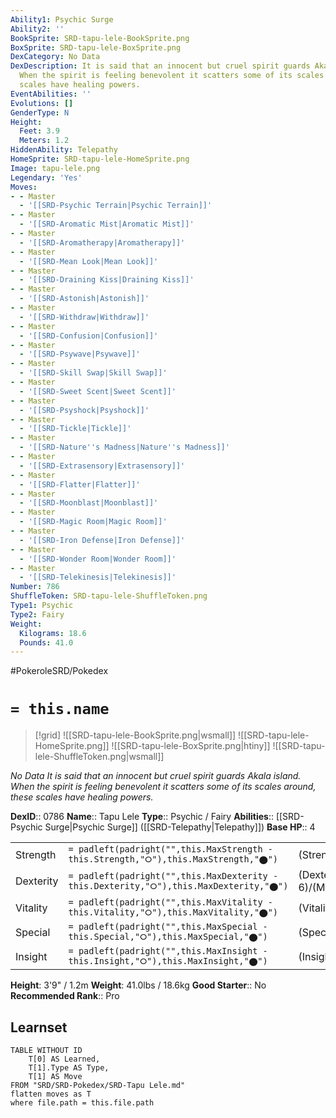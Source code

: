 ```yaml
---
Ability1: Psychic Surge
Ability2: ''
BookSprite: SRD-tapu-lele-BookSprite.png
BoxSprite: SRD-tapu-lele-BoxSprite.png
DexCategory: No Data
DexDescription: It is said that an innocent but cruel spirit guards Akala island.
  When the spirit is feeling benevolent it scatters some of its scales around, these
  scales have healing powers.
EventAbilities: ''
Evolutions: []
GenderType: N
Height:
  Feet: 3.9
  Meters: 1.2
HiddenAbility: Telepathy
HomeSprite: SRD-tapu-lele-HomeSprite.png
Image: tapu-lele.png
Legendary: 'Yes'
Moves:
- - Master
  - '[[SRD-Psychic Terrain|Psychic Terrain]]'
- - Master
  - '[[SRD-Aromatic Mist|Aromatic Mist]]'
- - Master
  - '[[SRD-Aromatherapy|Aromatherapy]]'
- - Master
  - '[[SRD-Mean Look|Mean Look]]'
- - Master
  - '[[SRD-Draining Kiss|Draining Kiss]]'
- - Master
  - '[[SRD-Astonish|Astonish]]'
- - Master
  - '[[SRD-Withdraw|Withdraw]]'
- - Master
  - '[[SRD-Confusion|Confusion]]'
- - Master
  - '[[SRD-Psywave|Psywave]]'
- - Master
  - '[[SRD-Skill Swap|Skill Swap]]'
- - Master
  - '[[SRD-Sweet Scent|Sweet Scent]]'
- - Master
  - '[[SRD-Psyshock|Psyshock]]'
- - Master
  - '[[SRD-Tickle|Tickle]]'
- - Master
  - '[[SRD-Nature''s Madness|Nature''s Madness]]'
- - Master
  - '[[SRD-Extrasensory|Extrasensory]]'
- - Master
  - '[[SRD-Flatter|Flatter]]'
- - Master
  - '[[SRD-Moonblast|Moonblast]]'
- - Master
  - '[[SRD-Magic Room|Magic Room]]'
- - Master
  - '[[SRD-Iron Defense|Iron Defense]]'
- - Master
  - '[[SRD-Wonder Room|Wonder Room]]'
- - Master
  - '[[SRD-Telekinesis|Telekinesis]]'
Number: 786
ShuffleToken: SRD-tapu-lele-ShuffleToken.png
Type1: Psychic
Type2: Fairy
Weight:
  Kilograms: 18.6
  Pounds: 41.0
---
```


#PokeroleSRD/Pokedex

# `= this.name`

> [!grid]
> ![[SRD-tapu-lele-BookSprite.png|wsmall]]
> ![[SRD-tapu-lele-HomeSprite.png]]
> ![[SRD-tapu-lele-BoxSprite.png|htiny]]
> ![[SRD-tapu-lele-ShuffleToken.png|wsmall]]


*No Data*
*It is said that an innocent but cruel spirit guards Akala island. When the spirit is feeling benevolent it scatters some of its scales around, these scales have healing powers.*

**DexID**:: 0786
**Name**:: Tapu Lele
**Type**:: Psychic / Fairy
**Abilities**:: [[SRD-Psychic Surge|Psychic Surge]] ([[SRD-Telepathy|Telepathy]])
**Base HP**:: 4

|           |                                                                                        |                                          |
| --------- | -------------------------------------------------------------------------------------- | ---------------------------------------- |
| Strength  | `= padleft(padright("",this.MaxStrength - this.Strength,"⭘"),this.MaxStrength,"⬤")`    | (Strength::5)/(MaxStrength::5)   |
| Dexterity | `= padleft(padright("",this.MaxDexterity - this.Dexterity,"⭘"),this.MaxDexterity,"⬤")` | (Dexterity:: 6)/(MaxDexterity::6) |
| Vitality  | `= padleft(padright("",this.MaxVitality - this.Vitality,"⭘"),this.MaxVitality,"⬤")`    | (Vitality::5)/(MaxVitality::5)   |
| Special   | `= padleft(padright("",this.MaxSpecial - this.Special,"⭘"),this.MaxSpecial,"⬤")`       | (Special::7)/(MaxSpecial::7)     |
| Insight   | `= padleft(padright("",this.MaxInsight - this.Insight,"⭘"),this.MaxInsight,"⬤")`       | (Insight::6)/(MaxInsight::6)     |

**Height**: 3'9" / 1.2m
**Weight**: 41.0lbs / 18.6kg
**Good Starter**:: No
**Recommended Rank**:: Pro

## Learnset

```dataview
TABLE WITHOUT ID
    T[0] AS Learned,
    T[1].Type AS Type,
    T[1] AS Move
FROM "SRD/SRD-Pokedex/SRD-Tapu Lele.md"
flatten moves as T
where file.path = this.file.path
```
